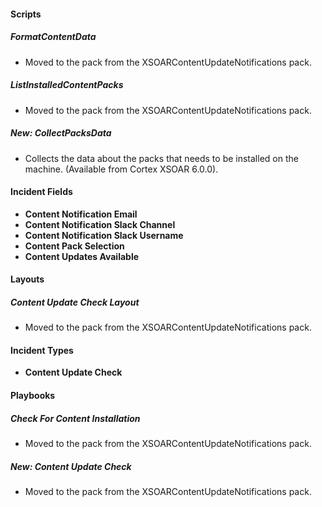 
#### Scripts
##### FormatContentData
- Moved to the pack from the XSOARContentUpdateNotifications pack.

##### ListInstalledContentPacks
- Moved to the pack from the XSOARContentUpdateNotifications pack.

##### New: CollectPacksData
- Collects the data about the packs that needs to be installed on the machine. (Available from Cortex XSOAR 6.0.0).

#### Incident Fields
- **Content Notification Email**
- **Content Notification Slack Channel**
- **Content Notification Slack Username**
- **Content Pack Selection**
- **Content Updates Available**
#### Layouts
##### Content Update Check Layout
- Moved to the pack from the XSOARContentUpdateNotifications pack.

#### Incident Types
- **Content Update Check**
#### Playbooks
##### Check For Content Installation
- Moved to the pack from the XSOARContentUpdateNotifications pack.

##### New: Content Update Check
- Moved to the pack from the XSOARContentUpdateNotifications pack.
